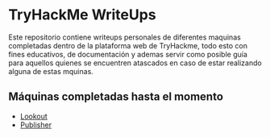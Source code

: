 # TryHackMe WriteUps

Este repositorio contiene writeups personales de diferentes maquinas completadas dentro de la plataforma web de TryHackme,
todo esto con fines educativos, de documentación y ademas servir como posible guía para aquellos quienes se encuentren atascados 
en caso de estar realizando alguna de estas mquinas. 

## Máquinas completadas hasta el momento

- [Lookout](LookoutTHM/README.md)
- [Publisher](PublisherTHM/README.md)